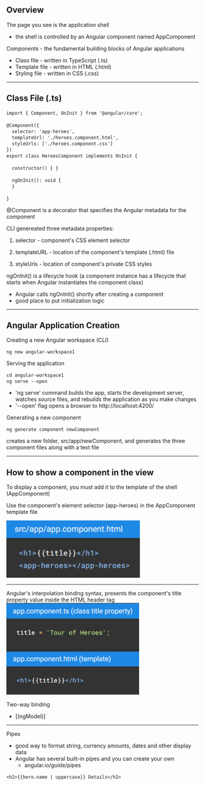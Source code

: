 ## Overview

The page you see is the application shell
-  the shell is controlled by an Angular component named AppComponent

Components - the fundamental building blocks of Angular applications
-  Class file - written in TypeScript (.ts)
-  Template file - written in HTML (.html)
-  Styling file - written in CSS (.css)

-------------------------------------

## Class File (.ts)

```
import { Component, OnInit } from '@angular/core';

@Component({
  selector: 'app-heroes',
  templateUrl: './heroes.component.html',
  styleUrls: ['./heroes.component.css']
})
export class HeroesComponent implements OnInit {

  constructor() { }

  ngOnInit(): void {
  }

}
```

@Component is a decorator that specifies the Angular metadata for the component

CLI genereated three metadata properties:

1) selector - component's CSS element selector

2) templateURL - location of the component's template (.html) file

3) styleUrls - location of component's private CSS styles


ngOnInit() is a lifecycle hook (a component instance has a lifecycle that starts when Angular instantiates the component class)
-  Angular calls ngOnInit() shortly after creating a component
-  good place to put initialization logic

-------------------------------------

## Angular Application Creation

Creating a new Angular workspace (CLI)
```
ng new angular-workspace1
```

Serving the application
```
cd angular-workspace1
ng serve --open
```
-  'ng serve' command builds the app, starts the development server, watches source files, and rebuilds the application as you make changes
-  '--open' flag opens a browser to http://localhost:4200/

Generating a new component

 ```
 ng generate component newComponent
 ```
 creates a new folder, src/app/newComponent, and generates the three component files along with a text file

--------------------------------------

## How to show a component in the view

To display a component, you must add it to the template of the shell (AppComponent)

Use the component's element selector (app-heroes) in the AppComponent template file

<img src="elementSelector.PNG" height="150">

---------------------------------------

Angular's interpolation binding syntax, presents the component's title property value inside the HTML header tag
<img src="interpolationBinding.PNG" height="240">

Two-way binding
-  [(ngModel)]

----------------------------------------

Pipes
-  good way to format string, currency amounts, dates and other display data
-  Angular has several built-in pipes and you can create your own
    -  angular.io/guide/pipes
```
<h2>{{hero.name | uppercase}} Details</h2>
```
